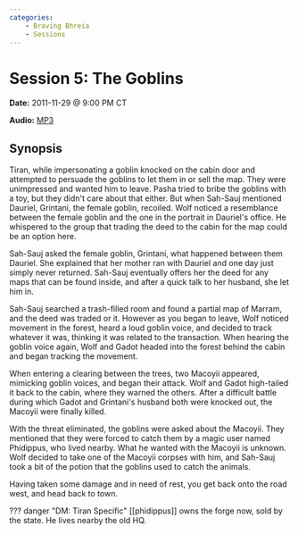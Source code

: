 ```yaml
---
categories:
    - Braving Bhreia
    - Sessions
---
```

# Session 5: The Goblins

**Date:** 2011-11-29 @ 9:00 PM CT

**Audio:** [MP3](https://drive.google.com/file/d/1kNKCo_lzdTrZYUoFHR7edD0A5V0zLDeC/view?usp=sharing)

## Synopsis

Tiran, while impersonating a goblin knocked on the cabin door and attempted to persuade the goblins to let them in or sell the map. They were unimpressed and wanted him to leave. Pasha tried to bribe the goblins with a toy, but they didn't care about that either. But when Sah-Sauj mentioned Dauriel, Grintani, the female goblin, recoiled. Wolf noticed a resemblance between the female goblin and the one in the portrait in Dauriel's office. He whispered to the group that trading the deed to the cabin for the map could be an option here.

Sah-Sauj asked the female goblin, Grintani, what happened between them Dauriel. She explained that her mother ran with Dauriel and one day just simply never returned. Sah-Sauj eventually offers her the deed for any maps that can be found inside, and after a quick talk to her husband, she let him in.

Sah-Sauj searched a trash-filled room and found a partial map of Marram, and the deed was traded or it. However as you began to leave, Wolf noticed movement in the forest, heard a loud goblin voice, and decided to track whatever it was, thinking it was related to the transaction. When hearing the goblin voice again, Wolf and Gadot headed into the forest behind the cabin and began tracking the movement.

When entering a clearing between the trees, two Macoyii appeared, mimicking goblin voices, and began their attack. Wolf and Gadot high-tailed it back to the cabin, where they warned the others. After a difficult battle during which Gadot and Grintani's husband both were knocked out, the Macoyii were finally killed.

With the threat eliminated, the goblins were asked about the Macoyii. They mentioned that they were forced to catch them by a magic user named Phidippus, who lived nearby. What he wanted with the Macoyii is unknown. Wolf decided to take one of the Macoyii corpses with him, and Sah-Sauj took a bit of the potion that the goblins used to catch the animals.

Having taken some damage and in need of rest, you get back onto the road west, and head back to town.

??? danger "DM: Tiran Specific"
    [[phidippus]] owns the forge now, sold by the state. He lives nearby the old HQ.
